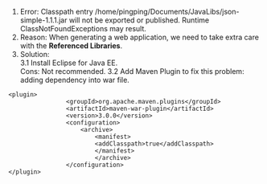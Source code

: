 1. Error: Classpath entry /home/pingping/Documents/JavaLibs/json-simple-1.1.1.jar will not be exported or published. Runtime ClassNotFoundExceptions may result.   
2. Reason: When generating a web application, we need to take extra care with the **Referenced Libraries**.  
3. Solution:  
3.1 Install Eclipse for Java EE.  
Cons: Not recommended. 
3.2 Add Maven Plugin to fix this problem: adding dependency into war file.
```
<plugin>
			 	<groupId>org.apache.maven.plugins</groupId>
				<artifactId>maven-war-plugin</artifactId>
				<version>3.0.0</version>
				<configuration>
					<archive>
						<manifest>
						<addClasspath>true</addClasspath>
						</manifest>
						</archive>
				</configuration>
</plugin>
```

